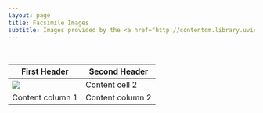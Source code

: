 ```yaml
---
layout: page
title: Facsimile Images
subtitle: Images provided by the <a href="http://contentdm.library.uvic.ca/cdm/compoundobject/collection/collection15/id/2403">UVic Digital Collections</a>
---
```

<br>

First Header | Second Header
------------ | -------------
<img src="http://contentdm.library.uvic.ca/utils/getthumbnail/collection/collection15/id/2333"> | Content cell 2
Content column 1 | Content column 2
